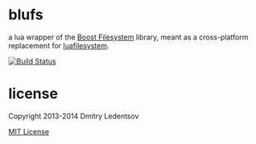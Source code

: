 blufs
=====

a lua wrapper of the [Boost Filesystem](http://www.boost.org/doc/libs/1_57_0/libs/filesystem/doc/reference.html) library, meant as a cross-platform replacement for [luafilesystem](http://keplerproject.github.io/luafilesystem/).

[![Build Status](https://travis-ci.org/d-led/blufs.png?branch=master)](https://travis-ci.org/d-led/blufs)


license
=======

Copyright 2013-2014 Dmitry Ledentsov

[MIT License](http://opensource.org/licenses/MIT)
